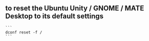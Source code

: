 ## to reset the Ubuntu Unity / GNOME / MATE Desktop to its default settings

	```
	dconf reset -f /
	```
